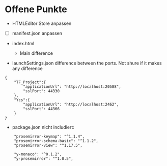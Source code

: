 ﻿# Offene Punkte
- HTMLEditor Store anpassen
- [ ] manifest.json anpassen
- index.html
  - Main difference

- launchSettings.json difference between the ports. Not shure if it makes any difference
```
{
	"TF_Project":{
		"applicationUrl": "http://localhost:20588",
		"sslPort": 44330
	},
	"Ycs":{
		"applicationUrl": "http://localhost:2462",
		"sslPort": 44366
	}
}

```
- package.json nicht includiert:
```
    "prosemirror-keymap": "^1.1.4",
    "prosemirror-schema-basic": "^1.1.2",
    "prosemirror-view": "^1.17.5",

    "y-monaco": "^0.1.2",
    "y-prosemirror": "^1.0.5",
```


